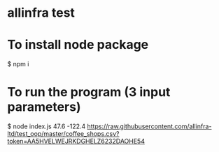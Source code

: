 # allinfra test
# To install node package 
$ npm i 
# To run the program (3 input parameters) 
$ node index.js 47.6 -122.4 https://raw.githubusercontent.com/allinfra-ltd/test_oop/master/coffee_shops.csv?token=AA5HVELWEJRKDGHELZ6232DAOHE54